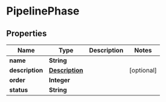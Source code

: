 

# PipelinePhase


## Properties

| Name | Type | Description | Notes |
|------------ | ------------- | ------------- | -------------|
|**name** | **String** |  |  |
|**description** | [**Description**](Description.md) |  |  [optional] |
|**order** | **Integer** |  |  |
|**status** | **String** |  |  |



